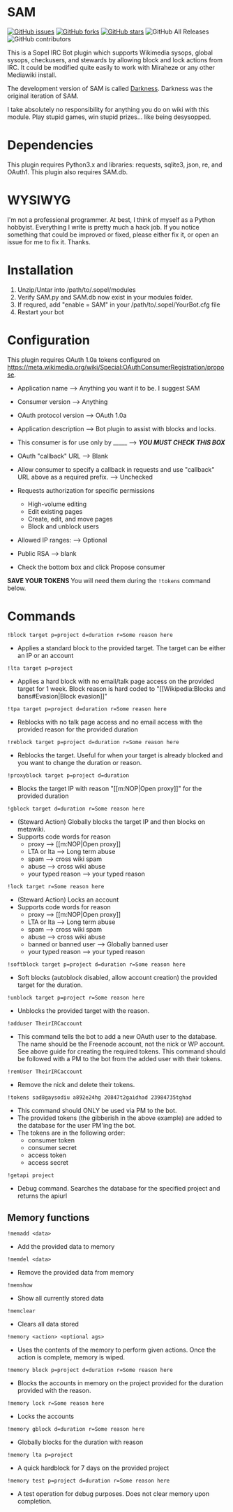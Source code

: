# SAM

[![GitHub issues](https://img.shields.io/github/issues/Operator873/SAM)](https://github.com/Operator873/SAM/issues)
[![GitHub forks](https://img.shields.io/github/forks/Operator873/SAM)](https://github.com/Operator873/SAM/network)
[![GitHub stars](https://img.shields.io/github/stars/Operator873/SAM)](https://github.com/Operator873/SAM/stargazers)
![GitHub All Releases](https://img.shields.io/github/downloads/Operator873/SAM/total)
![GitHub contributors](https://img.shields.io/github/contributors/Operator873/SAM)

This is a Sopel IRC Bot plugin which supports Wikimedia sysops, global sysops, checkusers, and stewards by allowing block and lock actions from IRC. It could be modified quite easily to work with Miraheze or any other Mediawiki install.

The development version of SAM is called [Darkness](https://github.com/Operator873/Darkness). Darkness was the original iteration of SAM.

I take absolutely no responsibility for anything you do on wiki with this module. Play stupid games, win stupid prizes... like being desysopped. 

# Dependencies

This plugin requires Python3.x and libraries: requests, sqlite3, json, re, and OAuth1. This plugin also requires SAM.db.

# WYSIWYG

I'm not a professional programmer. At best, I think of myself as a Python hobbyist. Everything I write is pretty much a hack job. If you notice something that could be improved or fixed, please either fix it, or open an issue for me to fix it. Thanks.

# Installation

1. Unzip/Untar into /path/to/.sopel/modules
2. Verify SAM.py and SAM.db now exist in your modules folder.
3. If requred, add "enable = SAM" in your /path/to/.sopel/YourBot.cfg file
4. Restart your bot

# Configuration

This plugin requires OAuth 1.0a tokens configured on https://meta.wikimedia.org/wiki/Special:OAuthConsumerRegistration/propose.

* Application name --> Anything you want it to be. I suggest SAM
* Consumer version --> Anything
* OAuth protocol version --> OAuth 1.0a
* Application description --> Bot plugin to assist with blocks and locks.
* This consumer is for use only by _____ --> ***YOU MUST CHECK THIS BOX***
* OAuth "callback" URL --> Blank
* Allow consumer to specify a callback in requests and use "callback" URL above as a required prefix. --> Unchecked
* Requests authorization for specific permissions
  * High-volume editing
  * Edit existing pages
  * Create, edit, and move pages
  * Block and unblock users
 
* Allowed IP ranges: --> Optional
* Public RSA --> blank
* Check the bottom box and click Propose consumer

**SAVE YOUR TOKENS** You will need them during the ```!tokens``` command below.

# Commands

```!block target p=project d=duration r=Some reason here```
  - Applies a standard block to the provided target. The target can be either an IP or an account

```!lta target p=project```
  - Applies a hard block with no email/talk page access on the provided target for 1 week. Block reason is hard coded to "[[Wikipedia:Blocks and bans#Evasion|Block evasion]]"

```!tpa target p=project d=duration r=Some reason here```
  - Reblocks with no talk page access and no email access with the provided reason for the provided duration

```!reblock target p=project d=duration r=Some reason here```
  - Reblocks the target. Useful for when your target is already blocked and you want to change the duration or reason.

```!proxyblock target p=project d=duration```
  - Blocks the target IP with reason "[[m:NOP|Open proxy]]" for the provided duration

```!gblock target d=duration r=Some reason here```
  - (Steward Action) Globally blocks the target IP and then blocks on metawiki.
  - Supports code words for reason
    - proxy --> [[m:NOP|Open proxy]]
    - LTA or lta --> Long term abuse
    - spam --> cross wiki spam
    - abuse --> cross wiki abuse
    - your typed reason --> your typed reason

```!lock target r=Some reason here```
  - (Steward Action) Locks an account
  - Supports code words for reason
    - proxy --> [[m:NOP|Open proxy]]
    - LTA or lta --> Long term abuse
    - spam --> cross wiki spam
    - abuse --> cross wiki abuse
    - banned or banned user --> Globally banned user
    - your typed reason --> your typed reason

```!softblock target p=project d=duration r=Some reason here```
  - Soft blocks (autoblock disabled, allow account creation) the provided target for the duration.

```!unblock target p=project r=Some reason here```
  - Unblocks the provided target with the reason.

```!adduser TheirIRCaccount```
  - This command tells the bot to add a new OAuth user to the database. The name should be the Freenode account, not the nick or WP account. See above guide for creating the required tokens. This command should be followed with a PM to the bot from the added user with their tokens.
  
```!remUser TheirIRCaccount```
  - Remove the nick and delete their tokens.

```!tokens sad8gaysodiu a892e24hg 20847t2gaidhad 23984735tghad```
  - This command should ONLY be used via PM to the bot.
  - The provided tokens (the gibberish in the above example) are added to the database for the user PM'ing the bot.
  - The tokens are in the following order:
    - consumer token
    - consumer secret
    - access token
    - access secret

```!getapi project```
  - Debug command. Searches the database for the specified project and returns the apiurl

## Memory functions

```!memadd <data>```
  - Add the provided data to memory

```!memdel <data>```
  - Remove the provided data from memory

```!memshow```
  - Show all currently stored data

```!memclear```
  - Clears all data stored

```!memory <action> <optional ags>```
  - Uses the contents of the memory to perform given actions. Once the action is complete, memory is wiped.
  
```!memory block p=project d=duration r=Some reason here```
  - Blocks the accounts in memory on the project provided for the duration provided with the reason.
  
```!memory lock r=Some reason here```
  - Locks the accounts
  
```!memory gblock d=duration r=Some reason here```
  - Globally blocks for the duration with reason
  
```!memory lta p=project```
  - A quick hardblock for 7 days on the provided project
  
```!memory test p=project d=duration r=Some reason here```
  - A test operation for debug purposes. Does not clear memory upon completion.
  
